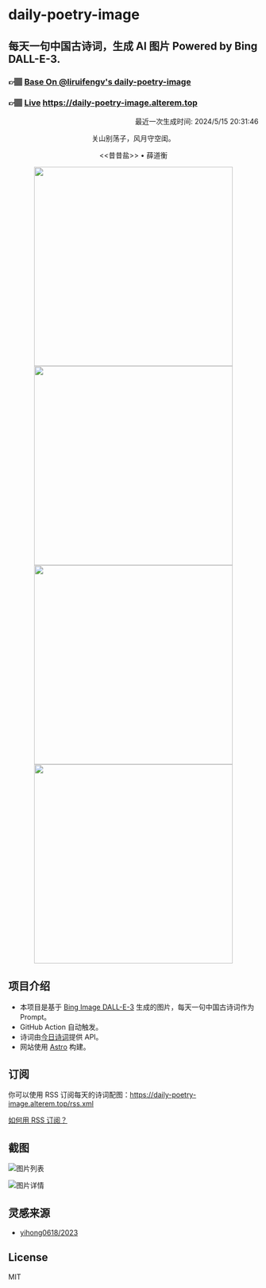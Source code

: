 
# daily-poetry-image

## 每天一句中国古诗词，生成 AI 图片 Powered by Bing DALL-E-3.

### 👉🏽 [Base On @liruifengv's daily-poetry-image](https://github.com/liruifengv/daily-poetry-image)

### 👉🏽 [Live](https://daily-poetry-image.alterem.top/) https://daily-poetry-image.alterem.top

<p align="right">
  最近一次生成时间: 2024/5/15 20:31:46
</p>
<p align="center">
关山别荡子，风月守空闺。
</p>
<p align="center">
<<昔昔盐>> • 薛道衡
</p>
<p align="center">
<img src="https://tse4.mm.bing.net/th/id/OIG4.SY9clkgRNbN43EgA7Tp7" height="400" width="400" />
<img src="https://tse2.mm.bing.net/th/id/OIG4.DxaznrzFB1E85Au4zTSI" height="400" width="400" />
<img src="https://tse4.mm.bing.net/th/id/OIG4.KEQPqy55Cc.cFIYKWPJX" height="400" width="400" />
<img src="https://tse1.mm.bing.net/th/id/OIG4.9JgMyrZ4U22IPEaXooZ1" height="400" width="400" />
</p>

## 项目介绍

-   本项目是基于 [Bing Image DALL-E-3](https://www.bing.com/images/create) 生成的图片，每天一句中国古诗词作为 Prompt。
-   GitHub Action 自动触发。
-   诗词由[今日诗词](https://www.jinrishici.com/)提供 API。
-   网站使用 [Astro](https://astro.build) 构建。

## 订阅

你可以使用 RSS 订阅每天的诗词配图：https://daily-poetry-image.alterem.top/rss.xml

[如何用 RSS 订阅？](https://zhuanlan.zhihu.com/p/55026716)

## 截图

![图片列表](./screenshots/Snipaste_2023-12-28_21-00-26.png)

![图片详情](./screenshots/Snipaste_2023-12-28_21-00-53.png)

## 灵感来源

-   [yihong0618/2023](https://github.com/yihong0618/2023)

## License

MIT

